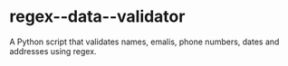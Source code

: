 # regex--data--validator
A Python script that validates names, emalis, phone numbers, dates and addresses using regex.
